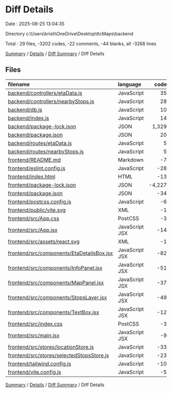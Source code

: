 # Diff Details

Date : 2025-08-25 13:04:35

Directory c:\\Users\\krish\\OneDrive\\Desktop\\ttcMaps\\backend

Total : 29 files,  -3202 codes, -22 comments, -44 blanks, all -3268 lines

[Summary](results.md) / [Details](details.md) / [Diff Summary](diff.md) / Diff Details

## Files
| filename | language | code | comment | blank | total |
| :--- | :--- | ---: | ---: | ---: | ---: |
| [backend/controllers/etaData.js](/backend/controllers/etaData.js) | JavaScript | 35 | 0 | 4 | 39 |
| [backend/controllers/nearbyStops.js](/backend/controllers/nearbyStops.js) | JavaScript | 28 | 0 | 10 | 38 |
| [backend/db.js](/backend/db.js) | JavaScript | 10 | 0 | 3 | 13 |
| [backend/index.js](/backend/index.js) | JavaScript | 14 | 0 | 5 | 19 |
| [backend/package-lock.json](/backend/package-lock.json) | JSON | 1,329 | 0 | 1 | 1,330 |
| [backend/package.json](/backend/package.json) | JSON | 20 | 0 | 1 | 21 |
| [backend/routes/etaData.js](/backend/routes/etaData.js) | JavaScript | 5 | 0 | 3 | 8 |
| [backend/routes/nearbyStops.js](/backend/routes/nearbyStops.js) | JavaScript | 5 | 0 | 3 | 8 |
| [frontend/README.md](/frontend/README.md) | Markdown | -7 | 0 | -6 | -13 |
| [frontend/eslint.config.js](/frontend/eslint.config.js) | JavaScript | -28 | 0 | -2 | -30 |
| [frontend/index.html](/frontend/index.html) | HTML | -13 | 0 | -1 | -14 |
| [frontend/package-lock.json](/frontend/package-lock.json) | JSON | -4,227 | 0 | -1 | -4,228 |
| [frontend/package.json](/frontend/package.json) | JSON | -34 | 0 | -1 | -35 |
| [frontend/postcss.config.js](/frontend/postcss.config.js) | JavaScript | -6 | 0 | 0 | -6 |
| [frontend/public/vite.svg](/frontend/public/vite.svg) | XML | -1 | 0 | 0 | -1 |
| [frontend/src/App.css](/frontend/src/App.css) | PostCSS | -3 | 0 | 0 | -3 |
| [frontend/src/App.jsx](/frontend/src/App.jsx) | JavaScript JSX | -14 | -11 | -6 | -31 |
| [frontend/src/assets/react.svg](/frontend/src/assets/react.svg) | XML | -1 | 0 | 0 | -1 |
| [frontend/src/components/EtaDetailsBox.jsx](/frontend/src/components/EtaDetailsBox.jsx) | JavaScript JSX | -82 | -2 | -13 | -97 |
| [frontend/src/components/InfoPanel.jsx](/frontend/src/components/InfoPanel.jsx) | JavaScript JSX | -51 | -4 | -13 | -68 |
| [frontend/src/components/MapPanel.jsx](/frontend/src/components/MapPanel.jsx) | JavaScript JSX | -37 | -2 | -10 | -49 |
| [frontend/src/components/StopsLayer.jsx](/frontend/src/components/StopsLayer.jsx) | JavaScript JSX | -49 | 0 | -9 | -58 |
| [frontend/src/components/TextBox.jsx](/frontend/src/components/TextBox.jsx) | JavaScript JSX | -12 | 0 | -1 | -13 |
| [frontend/src/index.css](/frontend/src/index.css) | PostCSS | -3 | 0 | 0 | -3 |
| [frontend/src/main.jsx](/frontend/src/main.jsx) | JavaScript JSX | -9 | 0 | -2 | -11 |
| [frontend/src/stores/locationStore.js](/frontend/src/stores/locationStore.js) | JavaScript | -33 | -1 | -2 | -36 |
| [frontend/src/stores/selectedStopsStore.js](/frontend/src/stores/selectedStopsStore.js) | JavaScript | -23 | 0 | -5 | -28 |
| [frontend/tailwind.config.js](/frontend/tailwind.config.js) | JavaScript | -10 | -1 | 0 | -11 |
| [frontend/vite.config.js](/frontend/vite.config.js) | JavaScript | -5 | -1 | -2 | -8 |

[Summary](results.md) / [Details](details.md) / [Diff Summary](diff.md) / Diff Details
